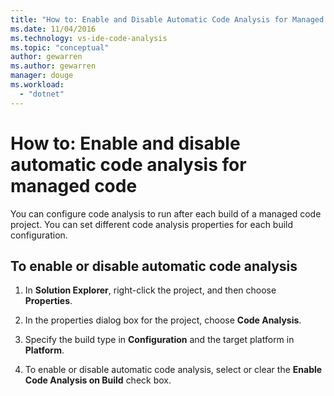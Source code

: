 ```yaml
---
title: "How to: Enable and Disable Automatic Code Analysis for Managed Code"
ms.date: 11/04/2016
ms.technology: vs-ide-code-analysis
ms.topic: "conceptual"
author: gewarren
ms.author: gewarren
manager: douge
ms.workload:
  - "dotnet"
---
```

# How to: Enable and disable automatic code analysis for managed code

You can configure code analysis to run after each build of a managed code project. You can set different code analysis properties for each build configuration.

## To enable or disable automatic code analysis

1. In **Solution Explorer**, right-click the project, and then choose **Properties**.

1. In the properties dialog box for the project, choose **Code Analysis**.

1. Specify the build type in **Configuration** and the target platform in **Platform**.

1. To enable or disable automatic code analysis, select or clear the **Enable Code Analysis on Build** check box.
